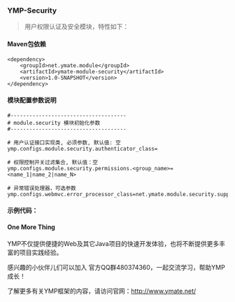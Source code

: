 ### YMP-Security

> 用户权限认证及安全模块，特性如下：
> 

#### Maven包依赖

    <dependency>
        <groupId>net.ymate.module</groupId>
        <artifactId>ymate-module-security</artifactId>
        <version>1.0-SNAPSHOT</version>
    </dependency>

#### 模块配置参数说明

    #-------------------------------------
    # module.security 模块初始化参数
    #-------------------------------------
    
    # 用户认证接口实现类, 必须参数, 默认值: 空
    ymp.configs.module.security.authenticator_class=
    
    # 权限控制开关过滤集合, 默认值：空
    ymp.configs.module.security.permissions.<group_name>=<name_1|name_2|name_N>
    
    # 异常错误处理器，可选参数
    ymp.configs.webmvc.error_processor_class=net.ymate.module.security.support.SecurityWebErrorProcessor

#### 示例代码：

#### One More Thing

YMP不仅提供便捷的Web及其它Java项目的快速开发体验，也将不断提供更多丰富的项目实践经验。

感兴趣的小伙伴儿们可以加入 官方QQ群480374360，一起交流学习，帮助YMP成长！

了解更多有关YMP框架的内容，请访问官网：http://www.ymate.net/